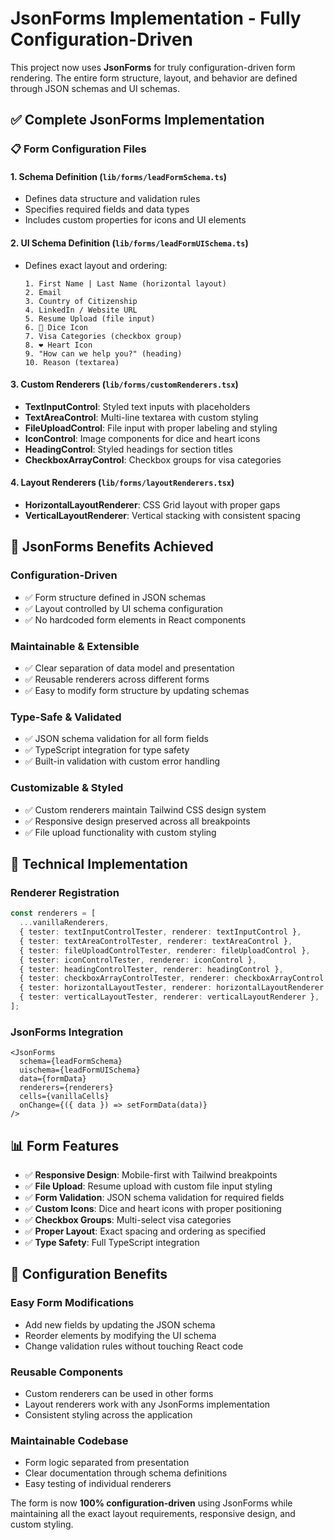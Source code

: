# JsonForms Implementation - Fully Configuration-Driven

This project now uses **JsonForms** for truly configuration-driven form rendering. The entire form structure, layout, and behavior are defined through JSON schemas and UI schemas.

## ✅ **Complete JsonForms Implementation**

### **📋 Form Configuration Files**

#### **1. Schema Definition** (`lib/forms/leadFormSchema.ts`)

- Defines data structure and validation rules
- Specifies required fields and data types
- Includes custom properties for icons and UI elements

#### **2. UI Schema Definition** (`lib/forms/leadFormUISchema.ts`)

- Defines exact layout and ordering:
  ```
  1. First Name | Last Name (horizontal layout)
  2. Email
  3. Country of Citizenship
  4. LinkedIn / Website URL
  5. Resume Upload (file input)
  6. 🎲 Dice Icon
  7. Visa Categories (checkbox group)
  8. ❤️ Heart Icon
  9. "How can we help you?" (heading)
  10. Reason (textarea)
  ```

#### **3. Custom Renderers** (`lib/forms/customRenderers.tsx`)

- **TextInputControl**: Styled text inputs with placeholders
- **TextAreaControl**: Multi-line textarea with custom styling
- **FileUploadControl**: File input with proper labeling and styling
- **IconControl**: Image components for dice and heart icons
- **HeadingControl**: Styled headings for section titles
- **CheckboxArrayControl**: Checkbox groups for visa categories

#### **4. Layout Renderers** (`lib/forms/layoutRenderers.tsx`)

- **HorizontalLayoutRenderer**: CSS Grid layout with proper gaps
- **VerticalLayoutRenderer**: Vertical stacking with consistent spacing

## 🎯 **JsonForms Benefits Achieved**

### **Configuration-Driven**

- ✅ Form structure defined in JSON schemas
- ✅ Layout controlled by UI schema configuration
- ✅ No hardcoded form elements in React components

### **Maintainable & Extensible**

- ✅ Clear separation of data model and presentation
- ✅ Reusable renderers across different forms
- ✅ Easy to modify form structure by updating schemas

### **Type-Safe & Validated**

- ✅ JSON schema validation for all form fields
- ✅ TypeScript integration for type safety
- ✅ Built-in validation with custom error handling

### **Customizable & Styled**

- ✅ Custom renderers maintain Tailwind CSS design system
- ✅ Responsive design preserved across all breakpoints
- ✅ File upload functionality with custom styling

## 🔧 **Technical Implementation**

### **Renderer Registration**

```typescript
const renderers = [
  ...vanillaRenderers,
  { tester: textInputControlTester, renderer: textInputControl },
  { tester: textAreaControlTester, renderer: textAreaControl },
  { tester: fileUploadControlTester, renderer: fileUploadControl },
  { tester: iconControlTester, renderer: iconControl },
  { tester: headingControlTester, renderer: headingControl },
  { tester: checkboxArrayControlTester, renderer: checkboxArrayControl },
  { tester: horizontalLayoutTester, renderer: horizontalLayoutRenderer },
  { tester: verticalLayoutTester, renderer: verticalLayoutRenderer },
];
```

### **JsonForms Integration**

```tsx
<JsonForms
  schema={leadFormSchema}
  uischema={leadFormUISchema}
  data={formData}
  renderers={renderers}
  cells={vanillaCells}
  onChange={({ data }) => setFormData(data)}
/>
```

## 📊 **Form Features**

- ✅ **Responsive Design**: Mobile-first with Tailwind breakpoints
- ✅ **File Upload**: Resume upload with custom file input styling
- ✅ **Form Validation**: JSON schema validation for required fields
- ✅ **Custom Icons**: Dice and heart icons with proper positioning
- ✅ **Checkbox Groups**: Multi-select visa categories
- ✅ **Proper Layout**: Exact spacing and ordering as specified
- ✅ **Type Safety**: Full TypeScript integration

## 🚀 **Configuration Benefits**

### **Easy Form Modifications**

- Add new fields by updating the JSON schema
- Reorder elements by modifying the UI schema
- Change validation rules without touching React code

### **Reusable Components**

- Custom renderers can be used in other forms
- Layout renderers work with any JsonForms implementation
- Consistent styling across the application

### **Maintainable Codebase**

- Form logic separated from presentation
- Clear documentation through schema definitions
- Easy testing of individual renderers

The form is now **100% configuration-driven** using JsonForms while maintaining all the exact layout requirements, responsive design, and custom styling.
